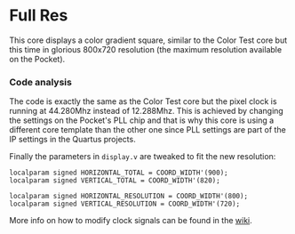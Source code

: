 # Full Res

This core displays a color gradient square, similar to the Color Test core but this time in glorious 800x720 resolution (the maximum resolution available on the Pocket).

### Code analysis

The code is exactly the same as the Color Test core but the pixel clock is running at 44.280Mhz instead of 12.288Mhz. This is achieved by changing the settings on the Pocket's PLL chip and that is why this core is using a different core template than the other one since PLL settings are part of the IP settings in the Quartus projects.

Finally the parameters in `display.v` are tweaked to fit the new resolution:
```
localparam signed HORIZONTAL_TOTAL = COORD_WIDTH'(900);
localparam signed VERTICAL_TOTAL = COORD_WIDTH'(820);

localparam signed HORIZONTAL_RESOLUTION = COORD_WIDTH'(800);
localparam signed VERTICAL_RESOLUTION = COORD_WIDTH'(720);
```

More info on how to modify clock signals can be found in the [wiki](https://github.com/DidierMalenfant/openFPGA-tutorials/wiki/openFPGA-FAQ#how-do-i-change-or-add-a-clock-signal-for-my-core).